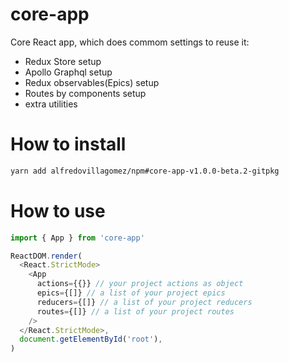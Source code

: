 # core-app
Core React app, which does commom settings to reuse it:
- Redux Store setup
- Apollo Graphql setup
- Redux observables(Epics) setup
- Routes by components setup
- extra utilities

# How to install
```bash
yarn add alfredovillagomez/npm#core-app-v1.0.0-beta.2-gitpkg
```

# How to use
```js
import { App } from 'core-app'

ReactDOM.render(
  <React.StrictMode>
    <App
      actions={{}} // your project actions as object
      epics={[]} // a list of your project epics
      reducers={[]} // a list of your project reducers
      routes={[]} // a list of your project routes
    />
  </React.StrictMode>,
  document.getElementById('root'),
)
```
